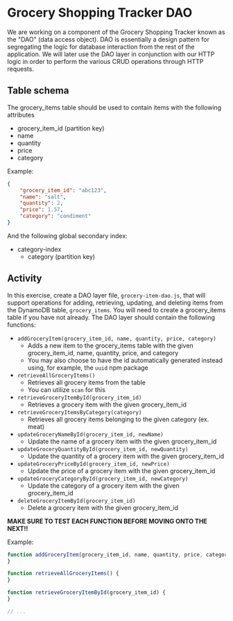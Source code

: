 # Grocery Shopping Tracker DAO
We are working on a component of the Grocery Shopping Tracker known as the "DAO" (data access object). DAO is essentially a design pattern for segregating the logic for database interaction from the rest of the application. We will later use the DAO layer in conjunction with our HTTP logic in order to perform the various CRUD operations through HTTP requests.

## Table schema
The grocery_items table should be used to contain items with the following attributes
- grocery_item_id (partition key)
- name
- quantity
- price
- category

Example:
```json
{
    "grocery_item_id": "abc123",
    "name": "salt",
    "quantity": 2,
    "price": 1.57,
    "category": "condiment"
}
```

And the following global secondary index:
- category-index
    - category (partition key)

## Activity
In this exercise, create a DAO layer file, `grocery-item-dao.js`, that will support operations for adding, retrieving, updating, and deleting items from the DynamoDB table, `grocery_items`. You will need to create a grocery_items table if you have not already. The DAO layer should contain the following functions:
- `addGroceryItem(grocery_item_id, name, quantity, price, category)`
    - Adds a new item to the grocery_items table with the given grocery_item_id, name, quantity, price, and category
    - You may also choose to have the id automatically generated instead using, for example, the `uuid` npm package
- `retrieveAllGroceryItems()`
    - Retrieves all grocery items from the table
    - You can utilize `scan` for this
- `retrieveGroceryItemById(grocery_item_id)`
    - Retrieves a grocery item with the given grocery_item_id
- `retrieveGroceryItemsByCategory(category)`
    - Retrieves all grocery items belonging to the given category (ex. meat)
- `updateGroceryNameById(grocery_item_id, newName)`
    - Update the name of a grocery item with the given grocery_item_id
- `updateGroceryQuantityById(grocery_item_id, newQuantity)`
    - Update the quantity of a grocery item with the given grocery_item_id
- `updateGroceryPriceById(grocery_item_id, newPrice)`
    - Update the price of a grocery item with the given grocery_item_id
- `updateGroceryCategoryById(grocery_item_id, newCategory)`
    - Update the category of a grocery item with the given grocery_item_id
- `deleteGroceryItemById(grocery_item_id)`
    - Delete a grocery item with the given grocery_item_id

**MAKE SURE TO TEST EACH FUNCTION BEFORE MOVING ONTO THE NEXT!!**

Example:
```javascript
function addGroceryItem(grocery_item_id, name, quantity, price, category) {
}

function retrieveAllGroceryItems() {
}

function retrieveGroceryItemById(grocery_item_id) {
}

// ...
```
